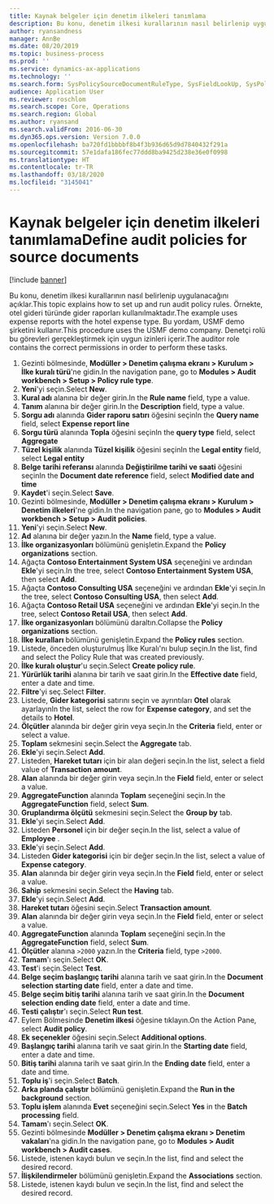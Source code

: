 ```yaml
---
title: Kaynak belgeler için denetim ilkeleri tanımlama
description: Bu konu, denetim ilkesi kurallarının nasıl belirlenip uygulanacağını açıklar.
author: ryansandness
manager: AnnBe
ms.date: 08/20/2019
ms.topic: business-process
ms.prod: ''
ms.service: dynamics-ax-applications
ms.technology: ''
ms.search.form: SysPolicySourceDocumentRuleType, SysFieldLookUp, SysPolicyListPage, SysPolicy, AuditPolicyRule, SysQueryForm, SysQueryFieldLookUp, AuditPolicyDateSelection, AuditPolicyAdditionalOption, BatchJob, CaseDetail
audience: Application User
ms.reviewer: roschlom
ms.search.scope: Core, Operations
ms.search.region: Global
ms.author: ryansand
ms.search.validFrom: 2016-06-30
ms.dyn365.ops.version: Version 7.0.0
ms.openlocfilehash: ba720fd1bbbbf8b4f3b936d65d9d7840432f291a
ms.sourcegitcommit: 57e1dafa186fec77ddd8ba9425d238e36e0f0998
ms.translationtype: HT
ms.contentlocale: tr-TR
ms.lasthandoff: 03/18/2020
ms.locfileid: "3145041"
---
```

# <a name="define-audit-policies-for-source-documents"></a><span data-ttu-id="0d34d-103">Kaynak belgeler için denetim ilkeleri tanımlama</span><span class="sxs-lookup"><span data-stu-id="0d34d-103">Define audit policies for source documents</span></span>

[!include [banner](../../includes/banner.md)]

<span data-ttu-id="0d34d-104">Bu konu, denetim ilkesi kurallarının nasıl belirlenip uygulanacağını açıklar.</span><span class="sxs-lookup"><span data-stu-id="0d34d-104">This topic explains how to set up and run audit policy rules.</span></span> <span data-ttu-id="0d34d-105">Örnekte, otel gideri türünde gider raporları kullanılmaktadır.</span><span class="sxs-lookup"><span data-stu-id="0d34d-105">The example uses expense reports with the hotel expense type.</span></span> <span data-ttu-id="0d34d-106">Bu yordam, USMF demo şirketini kullanır.</span><span class="sxs-lookup"><span data-stu-id="0d34d-106">This procedure uses the USMF demo company.</span></span> <span data-ttu-id="0d34d-107">Denetçi rolü bu görevleri gerçekleştirmek için uygun izinleri içerir.</span><span class="sxs-lookup"><span data-stu-id="0d34d-107">The auditor role contains the correct permissions in order to perform these tasks.</span></span>

1. <span data-ttu-id="0d34d-108">Gezinti bölmesinde, **Modüller > Denetim çalışma ekranı > Kurulum > İlke kuralı türü**'ne gidin.</span><span class="sxs-lookup"><span data-stu-id="0d34d-108">In the navigation pane, go to **Modules > Audit workbench > Setup > Policy rule type**.</span></span>
2. <span data-ttu-id="0d34d-109">**Yeni**'yi seçin.</span><span class="sxs-lookup"><span data-stu-id="0d34d-109">Select **New**.</span></span>
3. <span data-ttu-id="0d34d-110">**Kural adı** alanına bir değer girin.</span><span class="sxs-lookup"><span data-stu-id="0d34d-110">In the **Rule name** field, type a value.</span></span>
4. <span data-ttu-id="0d34d-111">**Tanım** alanına bir değer girin.</span><span class="sxs-lookup"><span data-stu-id="0d34d-111">In the **Description** field, type a value.</span></span>
5. <span data-ttu-id="0d34d-112">**Sorgu adı** alanında **Gider raporu satırı** öğesini seçin</span><span class="sxs-lookup"><span data-stu-id="0d34d-112">In the **Query name** field, select **Expense report line**</span></span>
6. <span data-ttu-id="0d34d-113">**Sorgu türü** alanında **Topla** öğesini seçin</span><span class="sxs-lookup"><span data-stu-id="0d34d-113">In the **query type** field, select **Aggregate**</span></span>
7. <span data-ttu-id="0d34d-114">**Tüzel kişilik** alanında **Tüzel kişilik** öğesini seçin</span><span class="sxs-lookup"><span data-stu-id="0d34d-114">In the **Legal entity** field, select **Legal entity**</span></span>
8. <span data-ttu-id="0d34d-115">**Belge tarihi referansı** alanında **Değiştirilme tarihi ve saati** öğesini seçin</span><span class="sxs-lookup"><span data-stu-id="0d34d-115">In the **Document date reference** field, select **Modified date and time**</span></span>
9. <span data-ttu-id="0d34d-116">**Kaydet**'i seçin.</span><span class="sxs-lookup"><span data-stu-id="0d34d-116">Select **Save**.</span></span>
10. <span data-ttu-id="0d34d-117">Gezinti bölmesinde, **Modüller > Denetim çalışma ekranı > Kurulum > Denetim ilkeleri**'ne gidin.</span><span class="sxs-lookup"><span data-stu-id="0d34d-117">In the navigation pane, go to **Modules > Audit workbench > Setup > Audit policies**.</span></span>
11. <span data-ttu-id="0d34d-118">**Yeni**'yi seçin.</span><span class="sxs-lookup"><span data-stu-id="0d34d-118">Select **New**.</span></span>
12. <span data-ttu-id="0d34d-119">**Ad** alanına bir değer yazın.</span><span class="sxs-lookup"><span data-stu-id="0d34d-119">In the **Name** field, type a value.</span></span>
13. <span data-ttu-id="0d34d-120">**İlke organizasyonları**  bölümünü genişletin.</span><span class="sxs-lookup"><span data-stu-id="0d34d-120">Expand the **Policy organizations** section.</span></span>
14. <span data-ttu-id="0d34d-121">Ağaçta **Contoso Entertainment System USA** seçeneğini ve ardından **Ekle**'yi seçin.</span><span class="sxs-lookup"><span data-stu-id="0d34d-121">In the tree, select **Contoso Entertainment System USA**, then select **Add**.</span></span>
15. <span data-ttu-id="0d34d-122">Ağaçta **Contoso Consulting USA** seçeneğini ve ardından **Ekle**'yi seçin.</span><span class="sxs-lookup"><span data-stu-id="0d34d-122">In the tree, select **Contoso Consulting USA**, then select **Add**.</span></span>
16. <span data-ttu-id="0d34d-123">Ağaçta **Contoso Retail USA** seçeneğini ve ardından **Ekle**'yi seçin.</span><span class="sxs-lookup"><span data-stu-id="0d34d-123">In the tree, select **Contoso Retail USA**, then select **Add**.</span></span>
17. <span data-ttu-id="0d34d-124">**İlke organizasyonları** bölümünü daraltın.</span><span class="sxs-lookup"><span data-stu-id="0d34d-124">Collapse the **Policy organizations** section.</span></span>
18. <span data-ttu-id="0d34d-125">**İlke kuralları**  bölümünü genişletin.</span><span class="sxs-lookup"><span data-stu-id="0d34d-125">Expand the **Policy rules** section.</span></span>
19. <span data-ttu-id="0d34d-126">Listede, önceden oluşturulmuş İlke Kuralı'nı bulup seçin.</span><span class="sxs-lookup"><span data-stu-id="0d34d-126">In the list, find and select the Policy Rule that was created previously.</span></span>
20. <span data-ttu-id="0d34d-127">**İlke kuralı oluştur**'u seçin.</span><span class="sxs-lookup"><span data-stu-id="0d34d-127">Select **Create policy rule**.</span></span>
21. <span data-ttu-id="0d34d-128">**Yürürlük tarihi** alanına bir tarih ve saat girin.</span><span class="sxs-lookup"><span data-stu-id="0d34d-128">In the **Effective date** field, enter a date and time.</span></span>
22. <span data-ttu-id="0d34d-129">**Filtre**'yi seç.</span><span class="sxs-lookup"><span data-stu-id="0d34d-129">Select **Filter**.</span></span>
23. <span data-ttu-id="0d34d-130">Listede, **Gider kategorisi** satırını seçin ve ayrıntıları **Otel** olarak ayarlayın</span><span class="sxs-lookup"><span data-stu-id="0d34d-130">In the list, select the row for **Expense category**, and set the details to **Hotel**.</span></span>
24. <span data-ttu-id="0d34d-131">**Ölçütler** alanında bir değer girin veya seçin.</span><span class="sxs-lookup"><span data-stu-id="0d34d-131">In the **Criteria** field, enter or select a value.</span></span>
25. <span data-ttu-id="0d34d-132">**Toplam** sekmesini seçin.</span><span class="sxs-lookup"><span data-stu-id="0d34d-132">Select the **Aggregate** tab.</span></span>
26. <span data-ttu-id="0d34d-133">**Ekle**'yi seçin.</span><span class="sxs-lookup"><span data-stu-id="0d34d-133">Select **Add**.</span></span>
27. <span data-ttu-id="0d34d-134">Listeden, **Hareket tutarı** için bir alan değeri seçin.</span><span class="sxs-lookup"><span data-stu-id="0d34d-134">In the list, select a field value of **Transaction amount**.</span></span>
28. <span data-ttu-id="0d34d-135">**Alan** alanında bir değer girin veya seçin.</span><span class="sxs-lookup"><span data-stu-id="0d34d-135">In the **Field** field, enter or select a value.</span></span>
29. <span data-ttu-id="0d34d-136">**AggregateFunction** alanında **Toplam** seçeneğini seçin.</span><span class="sxs-lookup"><span data-stu-id="0d34d-136">In the **AggregateFunction** field, select **Sum**.</span></span>
30. <span data-ttu-id="0d34d-137">**Gruplandırma ölçütü** sekmesini seçin.</span><span class="sxs-lookup"><span data-stu-id="0d34d-137">Select the **Group by** tab.</span></span>
31. <span data-ttu-id="0d34d-138">**Ekle**'yi seçin.</span><span class="sxs-lookup"><span data-stu-id="0d34d-138">Select **Add**.</span></span>
32. <span data-ttu-id="0d34d-139">Listeden **Personel** için bir değer seçin.</span><span class="sxs-lookup"><span data-stu-id="0d34d-139">In the list, select a value of **Employee** .</span></span>
33. <span data-ttu-id="0d34d-140">**Ekle**'yi seçin.</span><span class="sxs-lookup"><span data-stu-id="0d34d-140">Select **Add**.</span></span>
34. <span data-ttu-id="0d34d-141">Listeden **Gider kategorisi** için bir değer seçin.</span><span class="sxs-lookup"><span data-stu-id="0d34d-141">In the list, select a value of **Expense category**.</span></span>
35. <span data-ttu-id="0d34d-142">**Alan** alanında bir değer girin veya seçin.</span><span class="sxs-lookup"><span data-stu-id="0d34d-142">In the **Field** field, enter or select a value.</span></span>
36. <span data-ttu-id="0d34d-143">**Sahip** sekmesini seçin.</span><span class="sxs-lookup"><span data-stu-id="0d34d-143">Select the **Having** tab.</span></span>
37. <span data-ttu-id="0d34d-144">**Ekle**'yi seçin.</span><span class="sxs-lookup"><span data-stu-id="0d34d-144">Select **Add**.</span></span>
38. <span data-ttu-id="0d34d-145">**Hareket tutarı**  öğesini seçin.</span><span class="sxs-lookup"><span data-stu-id="0d34d-145">Select **Transaction amount**.</span></span>
39. <span data-ttu-id="0d34d-146">**Alan** alanında bir değer girin veya seçin.</span><span class="sxs-lookup"><span data-stu-id="0d34d-146">In the **Field** field, enter or select a value.</span></span>
40. <span data-ttu-id="0d34d-147">**AggregateFunction** alanında **Toplam** seçeneğini seçin.</span><span class="sxs-lookup"><span data-stu-id="0d34d-147">In the **AggregateFunction** field, select **Sum**.</span></span>
41. <span data-ttu-id="0d34d-148">**Ölçütler** alanına `>2000` yazın.</span><span class="sxs-lookup"><span data-stu-id="0d34d-148">In the **Criteria** field, type `>2000`.</span></span>
42. <span data-ttu-id="0d34d-149">**Tamam**'ı seçin.</span><span class="sxs-lookup"><span data-stu-id="0d34d-149">Select **OK**.</span></span>
43. <span data-ttu-id="0d34d-150">**Test**'i seçin.</span><span class="sxs-lookup"><span data-stu-id="0d34d-150">Select **Test**.</span></span>
44. <span data-ttu-id="0d34d-151">**Belge seçim başlangıç tarihi** alanına tarih ve saat girin.</span><span class="sxs-lookup"><span data-stu-id="0d34d-151">In the **Document selection starting date** field, enter a date and time.</span></span>
45. <span data-ttu-id="0d34d-152">**Belge seçim bitiş tarihi** alanına tarih ve saat girin.</span><span class="sxs-lookup"><span data-stu-id="0d34d-152">In the **Document selection ending date** field, enter a date and time.</span></span>
46. <span data-ttu-id="0d34d-153">**Testi çalıştır**'ı seçin.</span><span class="sxs-lookup"><span data-stu-id="0d34d-153">Select **Run test**.</span></span>
47. <span data-ttu-id="0d34d-154">Eylem Bölmesinde **Denetim ilkesi** öğesine tıklayın.</span><span class="sxs-lookup"><span data-stu-id="0d34d-154">On the Action Pane, select **Audit policy**.</span></span>
48. <span data-ttu-id="0d34d-155">**Ek seçenekler** öğesini seçin.</span><span class="sxs-lookup"><span data-stu-id="0d34d-155">Select **Additional options**.</span></span>
49. <span data-ttu-id="0d34d-156">**Başlangıç tarihi** alanına tarih ve saat girin.</span><span class="sxs-lookup"><span data-stu-id="0d34d-156">In the **Starting date** field, enter a date and time.</span></span>
50. <span data-ttu-id="0d34d-157">**Bitiş tarihi** alanına tarih ve saat girin.</span><span class="sxs-lookup"><span data-stu-id="0d34d-157">In the **Ending date** field, enter a date and time.</span></span>
51. <span data-ttu-id="0d34d-158">**Toplu iş**'i seçin.</span><span class="sxs-lookup"><span data-stu-id="0d34d-158">Select **Batch**.</span></span>
52. <span data-ttu-id="0d34d-159">**Arka planda çalıştır** bölümünü genişletin.</span><span class="sxs-lookup"><span data-stu-id="0d34d-159">Expand the **Run in the background** section.</span></span>
53. <span data-ttu-id="0d34d-160">**Toplu işlem** alanında **Evet** seçeneğini seçin.</span><span class="sxs-lookup"><span data-stu-id="0d34d-160">Select **Yes** in the **Batch processing** field.</span></span>
54. <span data-ttu-id="0d34d-161">**Tamam**'ı seçin.</span><span class="sxs-lookup"><span data-stu-id="0d34d-161">Select **OK**.</span></span>
55. <span data-ttu-id="0d34d-162">Gezinti bölmesinde **Modüller > Denetim çalışma ekranı > Denetim vakaları**'na gidin.</span><span class="sxs-lookup"><span data-stu-id="0d34d-162">In the navigation pane, go to **Modules > Audit workbench > Audit cases**.</span></span>
56. <span data-ttu-id="0d34d-163">Listede, istenen kaydı bulun ve seçin.</span><span class="sxs-lookup"><span data-stu-id="0d34d-163">In the list, find and select the desired record.</span></span>
57. <span data-ttu-id="0d34d-164">**İlişkilendirmeler**  bölümünü genişletin.</span><span class="sxs-lookup"><span data-stu-id="0d34d-164">Expand the **Associations** section.</span></span>
58. <span data-ttu-id="0d34d-165">Listede, istenen kaydı bulun ve seçin.</span><span class="sxs-lookup"><span data-stu-id="0d34d-165">In the list, find and select the desired record.</span></span>

